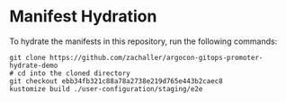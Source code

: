 # Manifest Hydration

To hydrate the manifests in this repository, run the following commands:

```shell
git clone https://github.com/zachaller/argocon-gitops-promoter-hydrate-demo
# cd into the cloned directory
git checkout ebb34fb321c88a78a2738e219d765e443b2caec8
kustomize build ./user-configuration/staging/e2e
```
